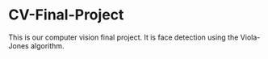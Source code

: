 # CV-Final-Project
This is our computer vision final project. It is face detection using the Viola-Jones algorithm.

